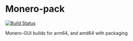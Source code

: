 # Monero-pack
[![Build Status](https://ci.mrcyjanek.net/badge/345b028a?branch=master)](https://ci.mrcyjanek.net/repos/452)

Monero-GUI builds for arm64, and amd64 with packaging


